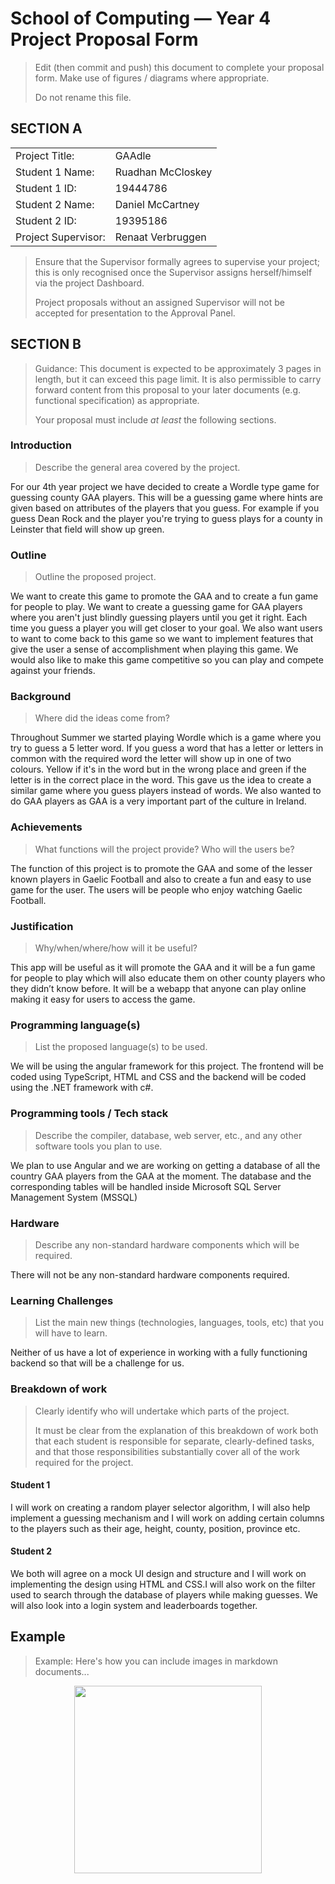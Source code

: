 # School of Computing &mdash; Year 4 Project Proposal Form

> Edit (then commit and push) this document to complete your proposal form.
> Make use of figures / diagrams where appropriate.
>
> Do not rename this file.

## SECTION A

|                     |                   |
|---------------------|-------------------|
|Project Title:       | GAAdle            |
|Student 1 Name:      | Ruadhan McCloskey |
|Student 1 ID:        | 19444786          |
|Student 2 Name:      | Daniel McCartney  |
|Student 2 ID:        | 19395186          |
|Project Supervisor:  | Renaat Verbruggen |

> Ensure that the Supervisor formally agrees to supervise your project; this is only recognised once the
> Supervisor assigns herself/himself via the project Dashboard.
>
> Project proposals without an assigned
> Supervisor will not be accepted for presentation to the Approval Panel.

## SECTION B

> Guidance: This document is expected to be approximately 3 pages in length, but it can exceed this page limit.
> It is also permissible to carry forward content from this proposal to your later documents (e.g. functional
> specification) as appropriate.
>
> Your proposal must include *at least* the following sections.


### Introduction

> Describe the general area covered by the project.

  For our 4th year project we have decided to create a Wordle type game for guessing county GAA players. This will be a guessing game where hints are given based on attributes of the players that you guess. For example if you guess Dean Rock and the player you're trying to guess plays for a county in Leinster that field will show up green.

### Outline

> Outline the proposed project.

 We want to create this game to promote the GAA and to create a fun game for people to play. We want to create a guessing game for GAA players where you aren't just blindly guessing players until you get it right. Each time you guess a player you will get closer to your goal. We also want users to want to come back to this game so we want to implement features that give the user a sense of accomplishment when playing this game. We would also like to make this game competitive so you can play and compete against your friends. 

### Background

> Where did the ideas come from?

 Throughout Summer we started playing Wordle which is a game where you try to guess a 5 letter word. If you guess a word that has a letter or letters in common with the required word the letter will show up in one of two colours. Yellow if it's in the word but in the wrong place and green if the letter is in the correct place in the word. This gave us the idea to create a similar game where you guess players instead of words. We also wanted to do GAA players as GAA is a very important part of the culture in Ireland.

### Achievements

> What functions will the project provide? Who will the users be?

 The function of this project is to promote the GAA and some of the lesser known players in Gaelic Football and also to create a fun and easy to use game for the user. The users will be people who enjoy watching Gaelic Football.

### Justification

> Why/when/where/how will it be useful?

 This app will be useful as it will promote the GAA and it will be a fun game for people to play which will also educate them on other county players who they didn’t know before. It will be a webapp that anyone can play online making it easy for users to access the game.

### Programming language(s)

> List the proposed language(s) to be used.

 We will be using the angular framework for this project. The frontend will be coded using TypeScript, HTML and CSS and the backend will be coded using the .NET framework with c#.

### Programming tools / Tech stack

> Describe the compiler, database, web server, etc., and any other software tools you plan to use.

 We plan to use Angular and we are working on getting a database of all the country GAA players from the GAA at the moment. The database and the corresponding tables will be handled inside Microsoft SQL Server Management System (MSSQL)

### Hardware

> Describe any non-standard hardware components which will be required.

 There will not be any non-standard hardware components required.

### Learning Challenges

> List the main new things (technologies, languages, tools, etc) that you will have to learn.

 Neither of us have a lot of experience in working with a fully functioning backend so that will be a challenge for us.

### Breakdown of work

> Clearly identify who will undertake which parts of the project.
>
> It must be clear from the explanation of this breakdown of work both that each student is responsible for
> separate, clearly-defined tasks, and that those responsibilities substantially cover all of the work required
> for the project.

#### Student 1

I will work on creating a random player selector algorithm, I will also help implement a guessing mechanism and I will work on adding certain columns to the players such as their age, height, county, position, province etc.

#### Student 2

We both will agree on a mock UI design and structure and I will work on implementing the design using HTML and CSS.I will also work on the filter used to search through the database of players while making guesses. We will also look into a login system and leaderboards together. 

## Example

> Example: Here's how you can include images in markdown documents...

<!-- Basically, just use HTML! -->

<p align="center">
  <img src="./res/cat.png" width="300px">
</p>


